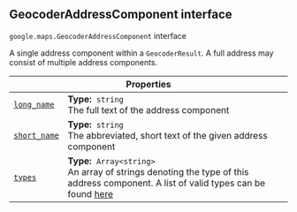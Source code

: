 
<devsite-heading text=" GeocoderAddressComponent interface" for="GeocoderAddressComponent" level="h2" link="" toc="" back-to-top=""><h2 id="GeocoderAddressComponent" is-upgraded="">GeocoderAddressComponent interface</h2></devsite-heading>
<p>
<code translate="no" dir="ltr"><span itemprop="path">google.maps</span>.<span itemprop="name">GeocoderAddressComponent</span></code>
interface
</p>
<p>A single address component within a <code translate="no" dir="ltr">GeocoderResult</code>. A full address may consist of multiple address components.</p>
<div class="devsite-table-wrapper"><table class="properties responsive" summary="interface GeocoderAddressComponent - Properties">
<thead>
<tr><th colspan="2">Properties</th>
</tr></thead>
<tbody>
<tr id="GeocoderAddressComponent.long_name">
<td itemprop="property"><code translate="no" dir="ltr"><a class="secret-link" href="#GeocoderAddressComponent.long_name"><span>long_name</span></a></code></td>
<td><div><strong>Type:</strong>&nbsp; <code translate="no" dir="ltr">string</code></div>
<div class="desc">The full text of the address component</div></td>
</tr>
<tr id="GeocoderAddressComponent.short_name">
<td itemprop="property"><code translate="no" dir="ltr"><a class="secret-link" href="#GeocoderAddressComponent.short_name"><span>short_name</span></a></code></td>
<td><div><strong>Type:</strong>&nbsp; <code translate="no" dir="ltr">string</code></div>
<div class="desc">The abbreviated, short text of the given address component</div></td>
</tr>
<tr id="GeocoderAddressComponent.types">
<td itemprop="property"><code translate="no" dir="ltr"><a class="secret-link" href="#GeocoderAddressComponent.types"><span>types</span></a></code></td>
<td><div><strong>Type:</strong>&nbsp; <code translate="no" dir="ltr">Array&lt;string&gt;</code></div>
<div class="desc">An array of strings denoting the type of this address component. A list of valid types can be found <a href="/maps/documentation/javascript/geocoding#GeocodingAddressTypes">here</a></div></td>
</tr>
</tbody>
</table></div>
